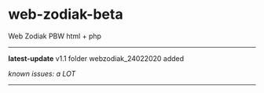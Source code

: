 # web-zodiak-beta
Web Zodiak PBW
html + php

_________________
**latest-update**
v1.1
folder webzodiak_24022020 added

*known issues:*
*a LOT*
_________________
